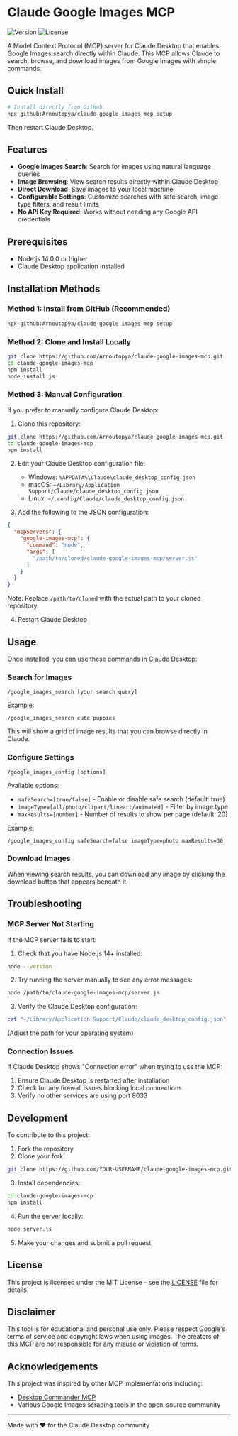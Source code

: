 # Claude Google Images MCP

![Version](https://img.shields.io/badge/version-1.0.0-blue)
![License](https://img.shields.io/badge/license-MIT-green)

A Model Context Protocol (MCP) server for Claude Desktop that enables Google Images search directly within Claude. This MCP allows Claude to search, browse, and download images from Google Images with simple commands.

## Quick Install

```bash
# Install directly from GitHub
npx github:Arnoutopya/claude-google-images-mcp setup
```

Then restart Claude Desktop.

## Features

- **Google Images Search**: Search for images using natural language queries
- **Image Browsing**: View search results directly within Claude Desktop
- **Direct Download**: Save images to your local machine
- **Configurable Settings**: Customize searches with safe search, image type filters, and result limits
- **No API Key Required**: Works without needing any Google API credentials

## Prerequisites

- Node.js 14.0.0 or higher
- Claude Desktop application installed

## Installation Methods

### Method 1: Install from GitHub (Recommended)

```bash
npx github:Arnoutopya/claude-google-images-mcp setup
```

### Method 2: Clone and Install Locally

```bash
git clone https://github.com/Arnoutopya/claude-google-images-mcp.git
cd claude-google-images-mcp
npm install
node install.js
```

### Method 3: Manual Configuration

If you prefer to manually configure Claude Desktop:

1. Clone this repository:
```bash
git clone https://github.com/Arnoutopya/claude-google-images-mcp.git
cd claude-google-images-mcp
npm install
```

2. Edit your Claude Desktop configuration file:
   - Windows: `%APPDATA%\Claude\claude_desktop_config.json`
   - macOS: `~/Library/Application Support/Claude/claude_desktop_config.json`
   - Linux: `~/.config/Claude/claude_desktop_config.json`

3. Add the following to the JSON configuration:
```json
{
  "mcpServers": {
    "google-images-mcp": {
      "command": "node",
      "args": [
        "/path/to/cloned/claude-google-images-mcp/server.js"
      ]
    }
  }
}
```
Note: Replace `/path/to/cloned` with the actual path to your cloned repository.

4. Restart Claude Desktop

## Usage

Once installed, you can use these commands in Claude Desktop:

### Search for Images

```
/google_images_search [your search query]
```

Example:
```
/google_images_search cute puppies
```

This will show a grid of image results that you can browse directly in Claude.

### Configure Settings

```
/google_images_config [options]
```

Available options:
- `safeSearch=[true/false]` - Enable or disable safe search (default: true)
- `imageType=[all/photo/clipart/lineart/animated]` - Filter by image type
- `maxResults=[number]` - Number of results to show per page (default: 20)

Example:
```
/google_images_config safeSearch=false imageType=photo maxResults=30
```

### Download Images

When viewing search results, you can download any image by clicking the download button that appears beneath it.

## Troubleshooting

### MCP Server Not Starting

If the MCP server fails to start:

1. Check that you have Node.js 14+ installed:
```bash
node --version
```

2. Try running the server manually to see any error messages:
```bash
node /path/to/claude-google-images-mcp/server.js
```

3. Verify the Claude Desktop configuration:
```bash
cat "~/Library/Application Support/Claude/claude_desktop_config.json"
```
(Adjust the path for your operating system)

### Connection Issues

If Claude Desktop shows "Connection error" when trying to use the MCP:

1. Ensure Claude Desktop is restarted after installation
2. Check for any firewall issues blocking local connections
3. Verify no other services are using port 8033

## Development

To contribute to this project:

1. Fork the repository
2. Clone your fork:
```bash
git clone https://github.com/YOUR-USERNAME/claude-google-images-mcp.git
```

3. Install dependencies:
```bash
cd claude-google-images-mcp
npm install
```

4. Run the server locally:
```bash
node server.js
```

5. Make your changes and submit a pull request

## License

This project is licensed under the MIT License - see the [LICENSE](LICENSE) file for details.

## Disclaimer

This tool is for educational and personal use only. Please respect Google's terms of service and copyright laws when using images. The creators of this MCP are not responsible for any misuse or violation of terms.

## Acknowledgements

This project was inspired by other MCP implementations including:
- [Desktop Commander MCP](https://github.com/wonderwhy-er/DesktopCommanderMCP)
- Various Google Images scraping tools in the open-source community

---

Made with ❤️ for the Claude Desktop community
